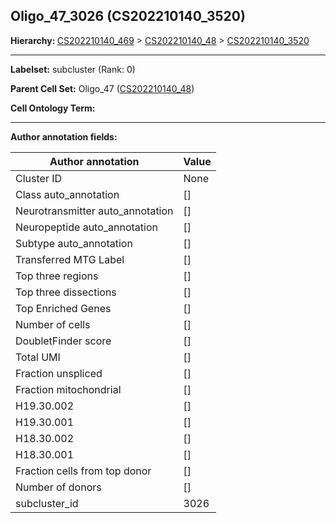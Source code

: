 ## Oligo_47_3026 (CS202210140_3520)
<b>Hierarchy: </b>
[CS202210140_469](https://purl.brain-bican.org/taxonomy/CS202210140#CS202210140_469) >
[CS202210140_48](https://purl.brain-bican.org/taxonomy/CS202210140#CS202210140_48) >
[CS202210140_3520](https://purl.brain-bican.org/taxonomy/CS202210140#CS202210140_3520)

---


**Labelset:** subcluster (Rank: 0)

**Parent Cell Set:** Oligo_47 ([CS202210140_48](https://purl.brain-bican.org/taxonomy/CS202210140#CS202210140_48))



**Cell Ontology Term:** 

[MARKER GENES.]: #


---

[TRANSFERRED ANNOTATIONS.]: #


[AUTHOR ANNOTATION FIELDS.]: #


**Author annotation fields:**

| Author annotation | Value |
|-------------------|-------|
|Cluster ID|None|
|Class auto_annotation|[]|
|Neurotransmitter auto_annotation|[]|
|Neuropeptide auto_annotation|[]|
|Subtype auto_annotation|[]|
|Transferred MTG Label|[]|
|Top three regions|[]|
|Top three dissections|[]|
|Top Enriched Genes|[]|
|Number of cells|[]|
|DoubletFinder score|[]|
|Total UMI|[]|
|Fraction unspliced|[]|
|Fraction mitochondrial|[]|
|H19.30.002|[]|
|H19.30.001|[]|
|H18.30.002|[]|
|H18.30.001|[]|
|Fraction cells from top donor|[]|
|Number of donors|[]|
|subcluster_id|3026|
